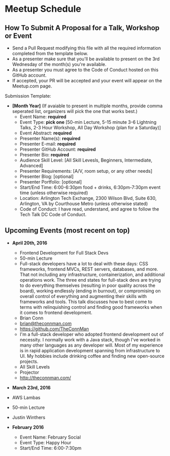 # Meetup Schedule

## How To Submit A Proposal for a Talk, Workshop or Event
* Send a Pull Request modifying this file with all the required information completed from the template below. 
* As a presenter make sure that you'll be available to present on the 3rd Wednesday of the month(s) you're available. 
* As a presenter you must agree to the Code of Conduct hosted on this GitHub account.
* If accepted, your PR will be accepted and your event will appear on the Meetup.com page. 

Submission Template:
* **[Month Year]** (If avaiable to present in multiple months, provide comma seperated list, organizers will pick the one that works best.)
  * Event Name: **required**
  * Event Type: **pick one** [50-min Lecture, 5-15 minute 3-6 Lightning Talks, 2-3 Hour Workshop, All Day Workshop (plan for a Saturday)]
  * Event Abstract: **required**
  * Presenter Name(s): **required**
  * Presenter E-mail: **required**
  * Presenter GitHub Account: **required**
  * Presenter Bio: **required**
  * Audience Skill Level: [All Skill Levesls, Beginners, Intermediate, Advanced]
  * Presenter Requirements: [A/V, room setup, or any other needs]
  * Presenter Blog: [optional]
  * Presenter Portfolio: [optional]
  * Start/End Time: 6:00-6:30pm food + drinks, 6:30pm-7:30pm event time (unless otherwise required) 
  * Location: Arlington Tech Exchange, 2300 Wilson Blvd, Suite 630, Arlington, VA by Courthouse Metro (unless otherwise stated)
  * Code of Conduct: I have read, understand, and agree to follow the Tech Talk DC Code of Conduct.
  

## Upcoming Events (most recent on top)
* **April 20th, 2016**
  * Frontend Development for Full Stack Devs
  * 50-min Lecture
  * Full-stack developers have a lot to deal with these days: CSS frameworks, frontend MVCs, REST servers, databases, and more. That not including any infrastructure, containerization, and additional operations work. The three end states for full-stack devs are trying to do everything themselves (resulting in poor quality across the board), working endlessly (ending in burnout), or compromising on overall control of everything and augmenting their skills with frameworks and tools. This talk discusses how to best come to terms with relinquishing control and finding good frameworks when it comes to frontend development.
  * Brian Conn
  * brian@theconnman.com
  * https://github.com/TheConnMan
  * I'm a full-stack developer who adopted frontend development out of necessity. I normally work with a Java stack, though I've worked in many other languages as any developer will. Most of my experience is in rapid application development spanning from infrastructure to UI. My hobbies include drinking coffee and finding new open-source projects.
  * All Skill Levels
  * Projector
  * http://theconnman.com/
 
  
 * **March 23rd, 2016**
  * AWS Lambas
  * 50-min Lecture
  * Justin Winthers

* **February 2016**
  * Event Name: February Social
  * Event Type: Happy Hour
  * Start/End Time: 6:00-7:30pm
